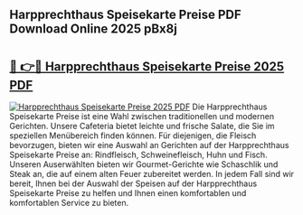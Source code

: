 ## Harpprechthaus Speisekarte Preise PDF Download Online 2025 pBx8j

# <h2><a href="http://gcbvtc.nevu.top/?p=Harpprechthaus+Speisekarte+Preise">🔗 👉🔴 Harpprechthaus Speisekarte Preise 2025 PDF</a></h2>

[![Harpprechthaus Speisekarte Preise 2025 PDF](https://i.imgur.com/dBaPXMq.png)](http://gcbvtc.nevu.top/?p=Harpprechthaus+Speisekarte+Preise)
Die Harpprechthaus Speisekarte Preise ist eine Wahl zwischen traditionellen und modernen Gerichten. Unsere Cafeteria bietet leichte und frische Salate, die Sie im speziellen Menübereich finden können. Für diejenigen, die Fleisch bevorzugen, bieten wir eine Auswahl an Gerichten auf der Harpprechthaus Speisekarte Preise an: Rindfleisch, Schweinefleisch, Huhn und Fisch. Unseren Auserwählten bieten wir Gourmet-Gerichte wie Schaschlik und Steak an, die auf einem alten Feuer zubereitet werden. In jedem Fall sind wir bereit, Ihnen bei der Auswahl der Speisen auf der Harpprechthaus Speisekarte Preise zu helfen und Ihnen einen komfortablen und komfortablen Service zu bieten.
